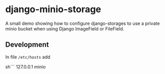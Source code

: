 # django-minio-storage

A small demo showing how to configure django-storages to use a private minio bucket when using Django ImageField or FileField.


## Development
In file `/etc/hosts` add

sh```
127.0.0.1 minio
```

